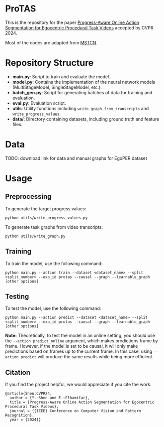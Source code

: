 # ProTAS

This is the repository for the paper [Progress-Aware Online Action Segmentation for Egocentric Procedural Task Videos](https://openaccess.thecvf.com/content/CVPR2024/papers/Shen_Progress-Aware_Online_Action_Segmentation_for_Egocentric_Procedural_Task_Videos_CVPR_2024_paper.pdf) accepted by CVPR 2024.

Most of the codes are adapted from [MSTCN](https://github.com/yabufarha/ms-tcn).

# Repository Structure

- **main.py**: Script to train and evaluate the model.
- **model.py**: Contains the implementation of the neural network models (MultiStageModel, SingleStageModel, etc.).
- **batch_gen.py**: Script for generating batches of data for training and evaluation.
- **eval.py**: Evaluation script.
- **utils**: Utility functions including `write_graph_from_transcripts` and `write_progress_values`.
- **data/**: Directory containing datasets, including ground truth and feature files.

# Data
TODO: download link for data and manual graphs for EgoPER dataset

# Usage

## Preprocessing

To generate the target progress values:
```
python utils/write_progress_values.py 
```
To generate task graphs from video transcripts:
```
python utils/write_graph.py 
```

## Training

To train the model, use the following command:

```
python main.py --action train --dataset <dataset_name> --split <split_number> --exp_id protas --causal --graph --learnable_graph [other options]
```

## Testing
To test the model, use the following command:

```
python main.py --action predict --dataset <dataset_name> --split <split_number> --exp_id protas --causal --graph --learnable_graph [other options]
```

**Note:** Theoretically, to test the model in an online setting, you should use the `--action predict_online` argument, which makes predictions frame by frame. However, if the model is set to be causal, it will only make predictions based on frames up to the current frame. In this case, using `--action predict` will produce the same results while being more efficient.


## Citation
If you find the project helpful, we would appreciate if you cite the work:

```
@article{Shen:CVPR24,
  author = {Y.~Shen and E.~Elhamifar},
  title = {Progress-Aware Online Action Segmentation for Egocentric Procedural Task Videos},
  journal = {{IEEE} Conference on Computer Vision and Pattern Recognition},
  year = {2024}}
```


